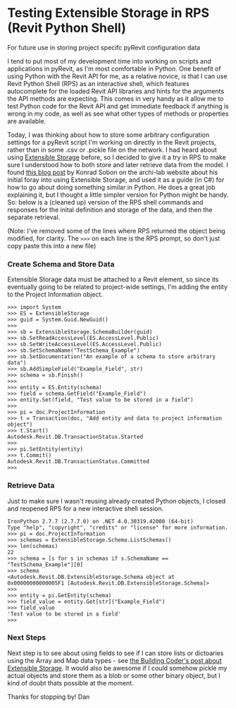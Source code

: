 # Testing Extensible Storage in RPS (Revit Python Shell)
For future use in storing project specifc pyRevit configuration data

I tend to put most of my development time into working on scripts and applications in pyRevit, as I'm most comfortable in Python.  One benefit of using Python with the Revit API for me, as a relative novice, is that I can use Revit Python Shell (RPS) as an interactive shell, which features autocomplete for the loaded Revit API libraries and hints for the arguments the API methods are expecting. This comes in very handy as it allow me to test Python code for the Revit API and get immediate feedback if anything is wrong in my code, as well as see what other types of methods or properties are available.

Today, I was thinking about how to store some arbitrary configuration settings for a pyRevit script I'm working on directly in the Revit projects, rather than in some .csv or .pickle file on the network. I had heard about using [Extensible Storage](https://www.revitapidocs.com/2022/b84ecbf4-1f0a-3e25-30cc-d150b5236e13.htm) before, so I decided to give it a try in RPS to make sure I understood how to both store and later retrieve data from the model.  I found [this blog post](https://archi-lab.net/what-why-and-how-of-the-extensible-storage/) by Konrad Sobon on the archi-lab website about his initial foray into using Extensible Storage, and used it as a guide (in C#) for how to go about doing something similar in Python. He does a great job explaining it, but I thought a little simpler version for Python might be handy. So: below is a (cleaned up) version of the RPS shell commands and responses for the inital definition and storage of the data, and then the separate retrieval.  

(Note: I've removed some of the lines where RPS returned the object being modified, for clarity. The `>>>` on each line is the RPS prompt, so don't just copy paste this into a new file)

### Create Schema and Store Data
Extensible Storage data must be attached to a Revit element, so since its eventually going to be related to project-wide settings, I'm adding the entity to the Project Information object.

```
>>> import System
>>> ES = ExtensibleStorage
>>> guid = System.Guid.NewGuid()
>>> 
>>> sb = ExtensibleStorage.SchemaBuilder(guid)
>>> sb.SetReadAccessLevel(ES.AccessLevel.Public)
>>> sb.SetWriteAccessLevel(ES.AccessLevel.Public)
>>> sb.SetSchemaName("TestSchema_Example")
>>> sb.SetDocumentation("An example of a schema to store arbitrary data")
>>> sb.AddSimpleField("Example_Field", str)
>>> schema = sb.Finish()
>>>
>>> entity = ES.Entity(schema)
>>> field = schema.GetField("Example_Field")
>>> entity.Set(field, "Test value to be stored in a field")
>>> 
>>> pi = doc.ProjectInformation
>>> t = Transaction(doc, "Add entity and data to project information object")
>>> t.Start()
﻿Autodesk.Revit.DB.TransactionStatus.Started
>>> 
>>> pi.SetEntity(entity)
>>> t.Commit()
﻿Autodesk.Revit.DB.TransactionStatus.Committed
>>> 

```

### Retrieve Data
Just to make sure I wasn't reusing already created Python objects, I closed and reopened RPS for a new interactive shell session.
```
IronPython 2.7.7 (2.7.7.0) on .NET 4.0.30319.42000 (64-bit)
Type "help", "copyright", "credits" or "license" for more information.
>>> pi = doc.ProjectInformation
>>> schemas = ExtensibleStorage.Schema.ListSchemas()
>>> len(schemas)
﻿22
>>> schema = [s for s in schemas if s.SchemaName == "TestSchema_Example"][0]
>>> schema
﻿<Autodesk.Revit.DB.ExtensibleStorage.Schema object at 0x00000000000005F1 [Autodesk.Revit.DB.ExtensibleStorage.Schema]>
>>> 
>>> entity = pi.GetEntity(schema)
>>> field_value = entity.Get[str]("Example_Field")
>>> field_value
﻿'Test value to be stored in a field'
>>> 
```
### Next Steps
Next step is to see about using fields to see if I can store lists or dictoaries using the Array and Map data types  - see [the Building Coder's post about Extensible Storage](https://thebuildingcoder.typepad.com/blog/2011/04/extensible-storage.html). It would also be awesome if I could somehow pickle my actual objects and store them as a blob or some other binary object, but I kind of doubt thats possible at the moment.

Thanks for stopping by!
Dan
